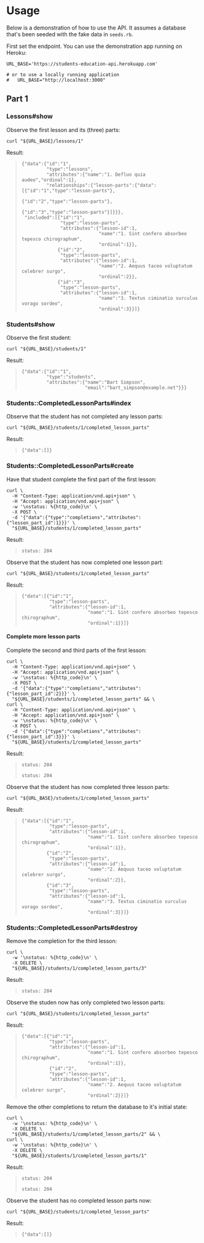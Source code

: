 # Usage

Below is a demonstration of how to use the API. It assumes a database that's been seeded with the fake data in
`seeds.rb`.

First set the endpoint. You can use the demonstration app running on Heroku:

    URL_BASE='https://students-education-api.herokuapp.com'

    # or to use a locally running application
    #   URL_BASE="http://localhost:3000"

## Part 1

### Lessons#show

Observe the first lesson and its (three) parts:

    curl "${URL_BASE}/lessons/1"

Result:

>     {"data":{"id":"1",
>              "type":"lessons",
>              "attributes":{"name":"1. Defluo quia audeo","ordinal":1},
>              "relationships":{"lesson-parts":{"data":[{"id":"1","type":"lesson-parts"},
>                                                       {"id":"2","type":"lesson-parts"},
>                                                       {"id":"3","type":"lesson-parts"}]}}},
>      "included":[{"id":"1",
>                   "type":"lesson-parts",
>                   "attributes":{"lesson-id":1,
>                                 "name":"1. Sint confero absorbeo tepesco chirographum",
>                                 "ordinal":1}},
>                  {"id":"2",
>                   "type":"lesson-parts",
>                   "attributes":{"lesson-id":1,
>                                 "name":"2. Aequus taceo voluptatum celebrer surgo",
>                                 "ordinal":2}},
>                  {"id":"3",
>                   "type":"lesson-parts",
>                   "attributes":{"lesson-id":1,
>                                 "name":"3. Textus ciminatio surculus vorago sordeo",
>                                 "ordinal":3}}]}

### Students#show

Observe the first student:

    curl "${URL_BASE}/students/1"

Result:

>     {"data":{"id":"1",
>              "type":"students",
>              "attributes":{"name":"Bart Simpson",
>                            "email":"bart_simpson@example.net"}}}

### Students::CompletedLessonParts#index

Observe that the student has not completed any lesson parts:

    curl "${URL_BASE}/students/1/completed_lesson_parts"

Result:

>     {"data":[]}

### Students::CompletedLessonParts#create

Have that student complete the first part of the first lesson:

    curl \
      -H "Content-Type: application/vnd.api+json" \
      -H "Accept: application/vnd.api+json" \
      -w '\nstatus: %{http_code}\n' \
      -X POST \
      -d '{"data":{"type":"completions","attributes":{"lesson_part_id":1}}}' \
      "${URL_BASE}/students/1/completed_lesson_parts"

Result:

>     status: 204

Observe that the student has now completed one lesson part:

    curl "${URL_BASE}/students/1/completed_lesson_parts"

Result:

>     {"data":[{"id":"1",
>               "type":"lesson-parts",
>               "attributes":{"lesson-id":1,
>                             "name":"1. Sint confero absorbeo tepesco chirographum",
>                             "ordinal":1}}]}

#### Complete more lesson parts

Complete the second and third parts of the first lesson:

    curl \
      -H "Content-Type: application/vnd.api+json" \
      -H "Accept: application/vnd.api+json" \
      -w '\nstatus: %{http_code}\n' \
      -X POST \
      -d '{"data":{"type":"completions","attributes":{"lesson_part_id":2}}}' \
      "${URL_BASE}/students/1/completed_lesson_parts" && \
    curl \
      -H "Content-Type: application/vnd.api+json" \
      -H "Accept: application/vnd.api+json" \
      -w '\nstatus: %{http_code}\n' \
      -X POST \
      -d '{"data":{"type":"completions","attributes":{"lesson_part_id":3}}}' \
      "${URL_BASE}/students/1/completed_lesson_parts"

Result:

>     status: 204
>
>     status: 204

Observe that the student has now completed three lesson parts:

    curl "${URL_BASE}/students/1/completed_lesson_parts"

Result:

>     {"data":[{"id":"1",
>               "type":"lesson-parts",
>               "attributes":{"lesson-id":1,
>                             "name":"1. Sint confero absorbeo tepesco chirographum",
>                             "ordinal":1}},
>              {"id":"2",
>               "type":"lesson-parts",
>               "attributes":{"lesson-id":1,
>                             "name":"2. Aequus taceo voluptatum celebrer surgo",
>                             "ordinal":2}},
>              {"id":"3",
>               "type":"lesson-parts",
>               "attributes":{"lesson-id":1,
>                             "name":"3. Textus ciminatio surculus vorago sordeo",
>                             "ordinal":3}}]}

### Students::CompletedLessonParts#destroy

Remove the completion for the third lesson:

    curl \
      -w '\nstatus: %{http_code}\n' \
      -X DELETE \
      "${URL_BASE}/students/1/completed_lesson_parts/3"

Result:

>     status: 204

Observe the studen now has only completed two lesson parts:

    curl "${URL_BASE}/students/1/completed_lesson_parts"

Result:

>     {"data":[{"id":"1",
>               "type":"lesson-parts",
>               "attributes":{"lesson-id":1,
>                             "name":"1. Sint confero absorbeo tepesco chirographum",
>                             "ordinal":1}},
>               {"id":"2",
>               "type":"lesson-parts",
>               "attributes":{"lesson-id":1,
>                             "name":"2. Aequus taceo voluptatum celebrer surgo",
>                             "ordinal":2}}]}

Remove the other completions to return the database to it's initial state:

    curl \
      -w '\nstatus: %{http_code}\n' \
      -X DELETE \
      "${URL_BASE}/students/1/completed_lesson_parts/2" && \
    curl \
      -w '\nstatus: %{http_code}\n' \
      -X DELETE \
      "${URL_BASE}/students/1/completed_lesson_parts/1"

Result:

>     status: 204
>
>     status: 204

Observe the student has no completed lesson parts now:

    curl "${URL_BASE}/students/1/completed_lesson_parts"

Result:

>     {"data":[]}

